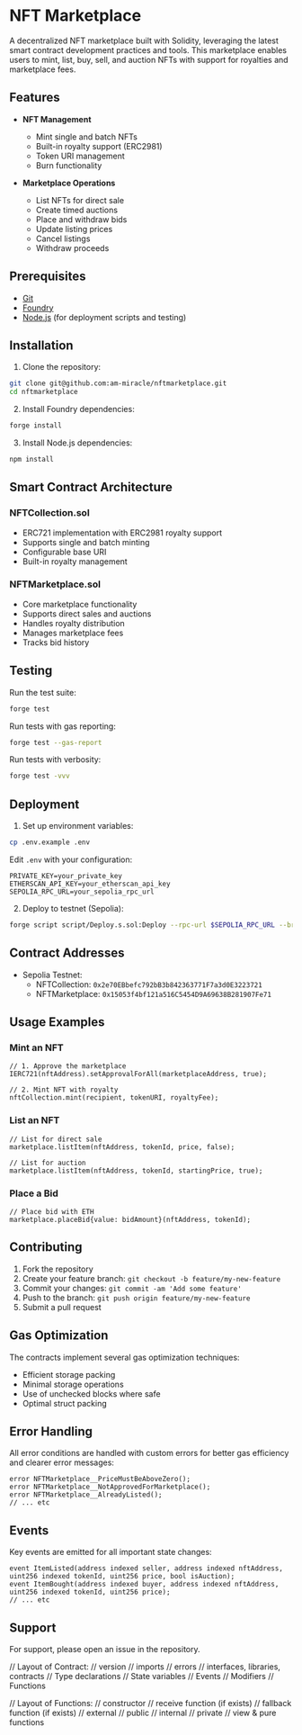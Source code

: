 # NFT Marketplace

A decentralized NFT marketplace built with Solidity, leveraging the latest smart contract development practices and tools. This marketplace enables users to mint, list, buy, sell, and auction NFTs with support for royalties and marketplace fees.

## Features

- **NFT Management**
  - Mint single and batch NFTs
  - Built-in royalty support (ERC2981)
  - Token URI management
  - Burn functionality

- **Marketplace Operations**
  - List NFTs for direct sale
  - Create timed auctions
  - Place and withdraw bids
  - Update listing prices
  - Cancel listings
  - Withdraw proceeds


## Prerequisites

- [Git](https://git-scm.com/book/en/v2/Getting-Started-Installing-Git)
- [Foundry](https://book.getfoundry.sh/getting-started/installation)
- [Node.js](https://nodejs.org/en/) (for deployment scripts and testing)

## Installation

1. Clone the repository:
```bash
git clone git@github.com:am-miracle/nftmarketplace.git
cd nftmarketplace
```

2. Install Foundry dependencies:
```bash
forge install
```

3. Install Node.js dependencies:
```bash
npm install
```

## Smart Contract Architecture

### NFTCollection.sol
- ERC721 implementation with ERC2981 royalty support
- Supports single and batch minting
- Configurable base URI
- Built-in royalty management

### NFTMarketplace.sol
- Core marketplace functionality
- Supports direct sales and auctions
- Handles royalty distribution
- Manages marketplace fees
- Tracks bid history

## Testing

Run the test suite:
```bash
forge test
```

Run tests with gas reporting:
```bash
forge test --gas-report
```

Run tests with verbosity:
```bash
forge test -vvv
```

## Deployment

1. Set up environment variables:
```bash
cp .env.example .env
```
Edit `.env` with your configuration:
```env
PRIVATE_KEY=your_private_key
ETHERSCAN_API_KEY=your_etherscan_api_key
SEPOLIA_RPC_URL=your_sepolia_rpc_url
```

2. Deploy to testnet (Sepolia):
```bash
forge script script/Deploy.s.sol:Deploy --rpc-url $SEPOLIA_RPC_URL --broadcast --verify -vvvv
```

## Contract Addresses

<!-- chmod +x scripts/deploy_and_verify.sh
./scripts/deploy_and_verify.sh -->
<!-- QmPJDVWgYKjLahAnE8X6sXzsmifKXNgQpbPQcN3omr85N8 -->

- Sepolia Testnet:
  - NFTCollection: `0x2e70EBbefc792bB3b842363771F7a3d0E3223721`
  - NFTMarketplace: `0x15053f4bf121a516C5454D9A69638B281907Fe71`

## Usage Examples

### Mint an NFT
```solidity
// 1. Approve the marketplace
IERC721(nftAddress).setApprovalForAll(marketplaceAddress, true);

// 2. Mint NFT with royalty
nftCollection.mint(recipient, tokenURI, royaltyFee);
```

### List an NFT
```solidity
// List for direct sale
marketplace.listItem(nftAddress, tokenId, price, false);

// List for auction
marketplace.listItem(nftAddress, tokenId, startingPrice, true);
```

### Place a Bid
```solidity
// Place bid with ETH
marketplace.placeBid{value: bidAmount}(nftAddress, tokenId);
```

## Contributing

1. Fork the repository
2. Create your feature branch: `git checkout -b feature/my-new-feature`
3. Commit your changes: `git commit -am 'Add some feature'`
4. Push to the branch: `git push origin feature/my-new-feature`
5. Submit a pull request

## Gas Optimization

The contracts implement several gas optimization techniques:
- Efficient storage packing
- Minimal storage operations
- Use of unchecked blocks where safe
- Optimal struct packing

## Error Handling

All error conditions are handled with custom errors for better gas efficiency and clearer error messages:
```solidity
error NFTMarketplace__PriceMustBeAboveZero();
error NFTMarketplace__NotApprovedForMarketplace();
error NFTMarketplace__AlreadyListed();
// ... etc
```

## Events

Key events are emitted for all important state changes:
```solidity
event ItemListed(address indexed seller, address indexed nftAddress, uint256 indexed tokenId, uint256 price, bool isAuction);
event ItemBought(address indexed buyer, address indexed nftAddress, uint256 indexed tokenId, uint256 price);
// ... etc
```

## Support

For support, please open an issue in the repository.


// Layout of Contract:
// version
// imports
// errors
// interfaces, libraries, contracts
// Type declarations
// State variables
// Events
// Modifiers
// Functions

// Layout of Functions:
// constructor
// receive function (if exists)
// fallback function (if exists)
// external
// public
// internal
// private
// view & pure functions